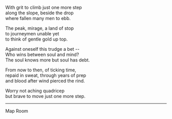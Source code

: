 With grit to climb just one more step\
along the slope, beside the drop\
where fallen many men to ebb.

The peak, mirage, a land of stop\
to journeymen unable yet\
to think of gentle gold up top.

Against oneself this trudge a bet --\
Who wins between soul and mind?\
The soul knows more but soul has debt.

From now to then, of ticking time,\
repaid in sweat, through years of prep\
and blood after wind pierced the rind.

Worry not aching quadricep\
but brave to move just one more step.

-----

Map Room